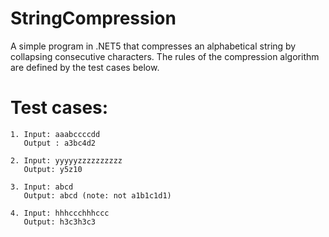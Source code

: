 # StringCompression
A simple program in .NET5 that compresses an alphabetical string by collapsing consecutive characters. The rules
of the compression algorithm are defined by the test cases below.

# Test cases:
    1. Input: aaabccccdd
       Output : a3bc4d2

    2. Input: yyyyyzzzzzzzzzz
       Output: y5z10

    3. Input: abcd
       Output: abcd (note: not a1b1c1d1)

    4. Input: hhhccchhhccc
       Output: h3c3h3c3
